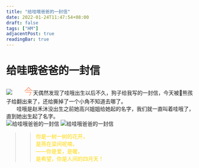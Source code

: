 ```yaml
---
title: "给哇哦爸爸的一封信"
date: 2022-01-24T11:47:54+08:00
draft: false
tags: ["HM"]
adjacentPost: true
readingBar: true
---
```

# 给哇哦爸爸的一封信
![](https://cdn.jsdelivr.net/gh/tosspi/img@main//img/11631642996387_.pic_hd.jpg)
&emsp;&emsp;<font size=5 color=#ffa07a>今</font>天偶然发现了哇哦出生以后不久，狗子给我写的一封信，今天被🐻熊孩子给翻出来了，还给撕掉了一个小角不知道去哪了。<br>
&emsp;&emsp;哇哦是赵禾沐没出生之前她高兴姐姐给她起的名字，我们就一直叫着哇哦了，直到她出生起了名字。<br>
![给哇哦爸爸的一封信](https://cdn.jsdelivr.net/gh/tosspi/img@main//img/11611642993492_.pic_hd.jpg)
![给哇哦爸爸的一封信](https://cdn.jsdelivr.net/gh/tosspi/img@main//img/11621642993495_.pic_hd.jpg)<br>
> > <font color=#ffd700>你是一树一树的花开，<br>
> > 是燕在梁间呢喃，<br>
> > ——你是爱，是暖，<br>
> > 是希望，你是人间的四月天！</font>